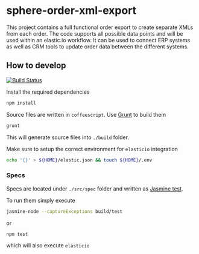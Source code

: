 sphere-order-xml-export
=======================

This project contains a full functional order export to create separate XMLs from each order. The code supports all possible data points and will be used within an elastic.io workflow. It can be used to connect ERP systems as well as CRM tools to update order data between the different systems.

## How to develop
[![Build Status](https://travis-ci.org/commercetools/sphere-order-xml-export.png?branch=master)](https://travis-ci.org/commercetools/sphere-order-xml-export)

Install the required dependencies

```bash
npm install
```

Source files are written in `coffeescript`. Use [Grunt](http://gruntjs.com/) to build them

```bash
grunt
```

This will generate source files into `./build` folder.

Make sure to setup the correct environment for `elasticio` integration

```bash
echo '{}' > ${HOME}/elastic.json && touch ${HOME}/.env
```

### Specs

Specs are located under `./src/spec` folder and written as [Jasmine test](http://pivotal.github.io/jasmine/).

To run them simply execute

```bash
jasmine-node --captureExceptions build/test
```

or

```bash
npm test
```

which will also execute `elasticio`
